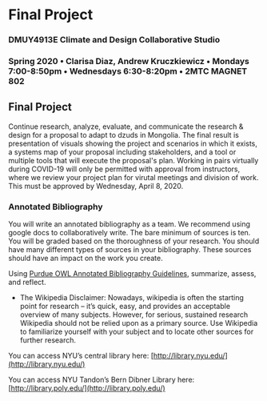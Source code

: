# Final Project

### DMUY4913E Climate and Design Collaborative Studio

### Spring 2020 • Clarisa Diaz, Andrew Kruczkiewicz • Mondays 7:00-8:50pm • Wednesdays 6:30-8:20pm • 2MTC MAGNET 802

## Final Project

Continue research, analyze, evaluate, and communicate the research & design for a proposal to adapt to dzuds in Mongolia. The final result is presentation of visuals showing the project and scenarios in which it exists, a systems map of your proposal including stakeholders, and a tool or multiple tools that will execute the proposal's plan.  Working in pairs virtually during COVID-19 will only be permitted with approval from instructors, where we review your project plan for virutal meetings and division of work. This must be approved by Wednesday, April 8, 2020.

### Annotated Bibliography

You will write an annotated bibliography as a team. We recommend using google docs to collaboratively write. The bare minimum of sources is ten. You will be graded based on the thoroughness of your research. You should have many different types of sources in your bibliography. These sources should have an impact on the work you create.

Using [Purdue OWL Annotated Bibliography Guidelines](https://owl.english.purdue.edu/owl/resource/614/01/), summarize, assess, and reflect.

* The Wikipedia Disclaimer: Nowadays, wikipedia is often the starting point for research – it’s quick, easy, and provides an acceptable overview of many subjects. However, for serious, sustained research Wikipedia should not be relied upon as a primary source. Use Wikipedia to familiarize yourself with your subject and to locate other sources for further research.

You can access NYU’s central library here: [http://library.nyu.edu/](http://library.nyu.edu/)

You can access NYU Tandon’s Bern Dibner Library here: [http://library.poly.edu/](http://library.poly.edu/)


